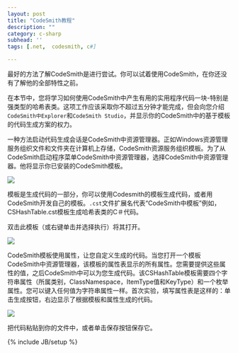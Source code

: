 ```yaml
---
layout: post
title: "CodeSmith教程"
description: ""
category: c-sharp
subhead: ''
tags: [.net,  codesmith, c#]

---
```


最好的方法了解CodeSmith是进行尝试。你可以试着使用CodeSmith，在你还没有了解他的全部特性之前。

在本节中，您将学习如何使用CodeSmith中产生有用的实用程序代码一块-特别是强类型的哈希表类。这项工作应该采取你不超过五分钟才能完成，但会向您介绍`CodeSmith中Explorer`和`CodeSmith Studio`，并显示你的CodeSmith中的基于模板的代码生成方案的权力。

一种方法启动代码生成会话是CodeSmith中资源管理器。正如Windows资源管理服务组织文件和文件夹在计算机上存储，CodeSmith资源服务组织模板。为了从CodeSmith启动程序菜单CodeSmith中资源管理器，选择CodeSmith中资源管理器。他将显示你已安装的CodeSmith模板。

![](http://i1298.photobucket.com/albums/ag53/lichengwu/1_zps0cd3315a.png)

模板是生成代码的一部分，你可以使用Codesmith的模板生成代码，或者用CodeSmith开发自己的模板。`.cst`文件扩展名代表“CodeSmith中模板”例如，CSHashTable.cst模板生成哈希表类的C＃代码。

双击此模板（或右键单击并选择执行）将其打开。

![](http://i1298.photobucket.com/albums/ag53/lichengwu/2_zps758f4836.png)

CodeSmith模板使用属性，让您自定义生成的代码。当您打开一个模板CodeSmith中资源管理器，该模板的属性表显示的所有属性。您需要提供这些属性的值，之后CodeSmith中可以为您生成代码。该CSHashTable模板需要四个字符串属性（所属类别，ClassNamespace，ItemType值和KeyType）和一个枚举属性。您可以键入任何值为字符串属性一样。首次实验，填写属性表是这样的：单击生成按钮，右边显示了根据模板和属性生成的代码。

![](http://i1298.photobucket.com/albums/ag53/lichengwu/3_zpsf5670d6d.png)

把代码粘贴到你的文件中，或者单击保存按钮保存它。	

{% include JB/setup %}
